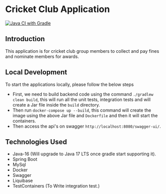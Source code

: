 # Cricket Club Application
[![Java CI with Gradle](https://github.com/grijeshsaini/cricket-club/actions/workflows/gradle.yml/badge.svg)](https://github.com/grijeshsaini/cricket-club/actions/workflows/gradle.yml)

## Introduction
 This application is for cricket club group members to collect and pay fines and nominate members for awards.
 
## Local Development
To start the applications locally, please follow the below steps

- First, we need to build backend code using the command `./gradlew clean build`, this will run all the unit tests, integration tests and will create a Jar file inside the `build` directory.
- Then run `docker-compose up --build`, this command will create the image using the above Jar file and `Dockerfile` and then it will start the containers.
- Then access the api's on swagger `http://localhost:8080/swagger-ui/`.

## Technologies Used

- Java-16 (Will upgrade to Java 17 LTS once gradle start supporting it).
- Spring Boot
- MySql
- Docker
- Swagger
- Liquibase
- TestContainers (To Write integration test.)
